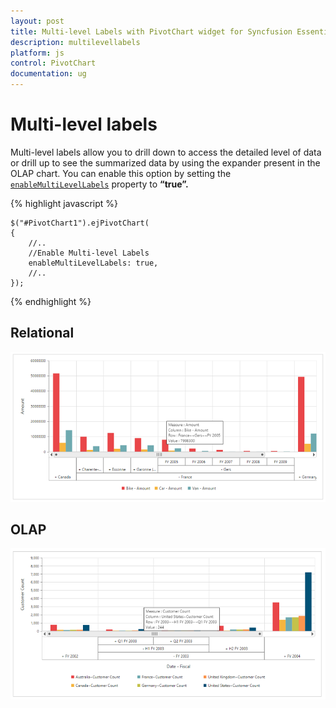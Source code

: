 ```yaml
---
layout: post
title: Multi-level Labels with PivotChart widget for Syncfusion Essential JS
description: multilevellabels
platform: js
control: PivotChart
documentation: ug
---
```


# Multi-level labels

Multi-level labels allow you to drill down to access the detailed level of data or drill up to see the summarized data by using the expander present in the OLAP chart. You can enable this option by setting the [`enableMultiLevelLabels`](/api/js/ejpivotchart#members:enablemultilevellabels) property to **“true”.**

{% highlight javascript %}

    $("#PivotChart1").ejPivotChart(
    {
        //..
        //Enable Multi-level Labels
        enableMultiLevelLabels: true,
        //..
    });
{% endhighlight %}


## Relational

![Multi-level labels in JavaScript pivot chart with relational mode](MultiLevelLabels_images/relational.png)

## OLAP

![Multi-level labels in JavaScript pivot chart OLAP mode](MultiLevelLabels_images/olap.png)

